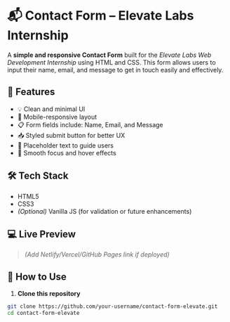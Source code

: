 # 📬 Contact Form – Elevate Labs Internship

A **simple and responsive Contact Form** built for the *Elevate Labs Web Development Internship* using HTML and CSS. This form allows users to input their name, email, and message to get in touch easily and effectively.

## 🚀 Features

- 💡 Clean and minimal UI
- 📱 Mobile-responsive layout
- 📋 Form fields include: Name, Email, and Message
- 📥 Styled submit button for better UX
- 🧼 Placeholder text to guide users
- 🎨 Smooth focus and hover effects

## 🛠 Tech Stack

- HTML5
- CSS3
- *(Optional)* Vanilla JS (for validation or future enhancements)

## 💻 Live Preview

> *(Add Netlify/Vercel/GitHub Pages link if deployed)*

## 🧾 How to Use

1. **Clone this repository**  
```bash
git clone https://github.com/your-username/contact-form-elevate.git
cd contact-form-elevate
